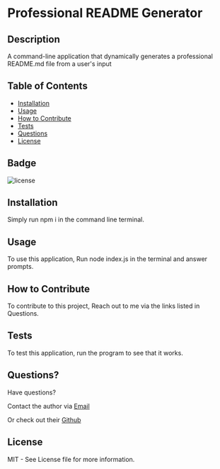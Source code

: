 
# Professional README Generator

## Description

A command-line application that dynamically generates a professional README.md file from a user's input

## Table of Contents

- [Installation](#installation)
- [Usage](#usage)
- [How to Contribute](#how-to-contribute)
- [Tests](#tests)
- [Questions](#questions)
- [License](#license)

## Badge
![license](https://img.shields.io/badge/license-MIT-blue)

## Installation

Simply run npm i in the command line terminal.

## Usage

To use this application, Run node index.js in the terminal and answer prompts.

## How to Contribute

To contribute to this project, Reach out to me via the links listed in Questions.

## Tests

To test this application, run the program to see that it works.

## Questions?

Have questions?
 
Contact the author via [Email](mailto:felisha.j.yu@gmail.com)

Or check out their [Github](https://github.com/felishayumacias)



## License

MIT - See License file for more information.

